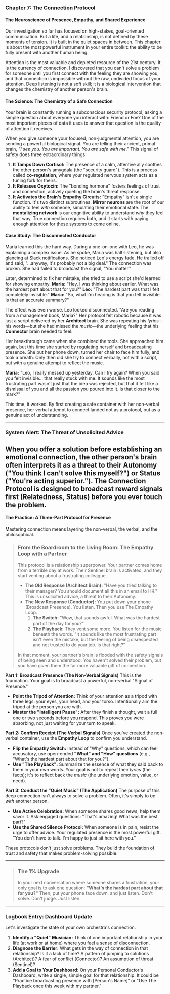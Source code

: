 ### **Chapter 7: The Connection Protocol**
#### The Neuroscience of Presence, Empathy, and Shared Experience

Our investigation so far has focused on high-stakes, goal-oriented communication. But a life, and a relationship, is not defined by these moments of tension. It is built in the quiet spaces in between. This chapter is about the most powerful instrument in your entire toolkit: the ability to be fully present with another human being.

Attention is the most valuable and depleted resource of the 21st century. It is the currency of connection. I discovered that you can't solve a problem for someone until you first connect with the feeling they are showing you, and that connection is impossible without the raw, undivided focus of your attention. Deep listening is not a soft skill; it is a biological intervention that changes the chemistry of another person's brain.

#### **The Science: The Chemistry of a Safe Connection**

Your brain is constantly running a subconscious security protocol, asking a simple question about everyone you interact with: Friend or Foe? One of the most important pieces of data it uses to answer that question is the quality of attention it receives.

When you give someone your focused, non-judgmental attention, you are sending a powerful biological signal. You are telling their ancient, primal brain, *"I see you. You are important. You are safe with me."* This signal of safety does three extraordinary things:

1.  **It Tamps Down Cortisol:** The presence of a calm, attentive ally soothes the other person's amygdala (the "security guard"). This is a process called **co-regulation**, where your regulated nervous system acts as a tuning fork for theirs.
2.  **It Releases Oxytocin:** The "bonding hormone" fosters feelings of trust and connection, actively quieting the brain's threat response.
3.  **It Activates the Brain's Empathy Circuits:** "Empathy" isn't a single function. It's two distinct subroutines. **Mirror neurons** are the root of our ability to feel *with* someone, simulating their emotional state. The **mentalizing network** is our cognitive ability to understand *why* they feel that way. True connection requires both, and it starts with paying enough attention for these systems to come online.

#### **Case Study: The Disconnected Conductor**

Maria learned this the hard way. During a one-on-one with Leo, he was explaining a complex issue. As he spoke, Maria was half-listening, but also glancing at Slack notifications. She noticed Leo's energy fade. He trailed off and said, "…anyway, it's probably not a big deal." The connection was broken. She had failed to broadcast the signal, "You matter."

Later, determined to fix her mistake, she tried to use a script she'd learned for showing empathy.
**Maria:** "Hey. I was thinking about earlier. What was the hardest part about that for you?"
**Leo:** "The hardest part was that I felt completely invisible."
**Maria:** "So, what I'm hearing is that you felt invisible. Is that an accurate summary?"

The effect was even worse. Leo looked disconnected. "Are you reading from a management book, Maria?" Her protocol felt robotic because it was just a script delivered by her **Architect** brain. She was repeating his *lyrics*—his words—but she had missed the *music*—the underlying feeling that his **Connector** brain needed to feel.

Her breakthrough came when she combined the tools. She approached him again, but this time she started by regulating herself and broadcasting presence. She put her phone down, turned her chair to face him fully, and took a breath. Only then did she try to connect verbally, not with a script, but with a genuine attempt to reflect the music.

**Maria:** "Leo, I really messed up yesterday. Can I try again? When you said you felt invisible... that really stuck with me. It sounds like the most frustrating part wasn't just that the idea was rejected, but that it felt like a dismissal of you and all the passion you poured into it. Is that closer to the mark?"

This time, it worked. By first creating a safe container with her non-verbal presence, her verbal attempt to connect landed not as a protocol, but as a genuine act of understanding.

---
### **System Alert: The Threat of Unsolicited Advice**

When you offer a solution before establishing an emotional connection, the other person's brain often interprets it as a threat to their **Autonomy** ("You think I can't solve this myself?") or **Status** ("You're acting superior."). The Connection Protocol is designed to broadcast reward signals first (Relatedness, Status) before you ever touch the problem.
---

#### **The Practice: A Three-Part Protocol for Presence**

Mastering connection means layering the non-verbal, the verbal, and the philosophical.

> ### **From the Boardroom to the Living Room: The Empathy Loop with a Partner**
>
> This protocol is a relationship superpower. Your partner comes home from a terrible day at work. Their Sentinel brain is activated, and they start venting about a frustrating colleague.
>
> *   **The Old Response (Architect Brain):** "Have you tried talking to their manager? You should document all this in an email to HR." This is unsolicited advice, a threat to their Autonomy.
> *   **The New Response (Conductor):** You put down your phone (Broadcast Presence). You listen. Then you use The Empathy Loop.
>     1.  **The Switch:** "Wow, that sounds awful. What was the hardest part of the day for you?"
>     2.  **The Playback:** They vent some more. You listen for the music beneath the words. "It sounds like the most frustrating part isn't even the mistake, but the feeling of being disrespected and not trusted to do your job. Is that right?"
>
> In that moment, your partner's brain is flooded with the safety signals of being seen and understood. You haven't solved their problem, but you have given them the far more valuable gift of connection.

**Part 1: Broadcast Presence (The Non-Verbal Signals)**
This is the foundation. Your goal is to broadcast a powerful, non-verbal "Signal of Presence."
*   **Point the Tripod of Attention:** Think of your attention as a tripod with three legs: your eyes, your head, and your torso. Intentionally aim the tripod at the person you are with.
*   **Master the "Intelligent Pause":** After they finish a thought, wait a full one or two seconds before you respond. This proves you were absorbing, not just waiting for your turn to speak.

**Part 2: Confirm Receipt (The Verbal Signals)**
Once you've created the non-verbal container, use the **Empathy Loop** to confirm you understand.
*   **Flip the Empathy Switch:** Instead of "Why" questions, which can feel accusatory, use open-ended **"What" and "How" questions** (e.g., "What's the hardest part about that for you?").
*   **Use "The Playback":** Summarize the essence of what they said back to them in your own words. Your goal is not to repeat their *lyrics* (the facts); it's to reflect back the *music* (the underlying emotion, value, or need).

**Part 3: Conduct the "Quiet Music" (The Application)**
The purpose of this deep connection isn't always to solve a problem. Often, it's simply to *be with* another person.
*   **Use Active Celebration:** When someone shares good news, help them savor it. Ask engaged questions: "That's amazing! What was the best part?"
*   **Use the Shared Silence Protocol:** When someone is in pain, resist the urge to offer advice. Your regulated presence is the most powerful gift. "You don't have to talk. I'm happy to just sit here with you."

These protocols don't just solve problems. They build the foundation of trust and safety that makes problem-solving possible.

---
> ### **The 1% Upgrade**
>
> In your next conversation where someone shares a frustration, your only goal is to ask one question: **"What's the hardest part about that for you?"** Then, put your phone face down, and just listen. Don't solve. Don't judge. Just listen.

---
### **Logbook Entry: Dashboard Update**

Let's investigate the state of your own orchestra's connection.

1.  **Identify a "Quiet" Musician:** Think of one important relationship in your life (at work or at home) where you feel a sense of disconnection.
2.  **Diagnose the Barrier:** What gets in the way of connection in that relationship? Is it a lack of time? A pattern of jumping to solutions (Architect)? A fear of conflict (Connector)? An assumption of threat (Sentinel)?
3.  **Add a Goal to Your Dashboard:** On your Personal Conductor's Dashboard, write a single, simple goal for that relationship. It could be "Practice broadcasting presence with [Person's Name]" or "Use The Playback once this week with my partner."
      